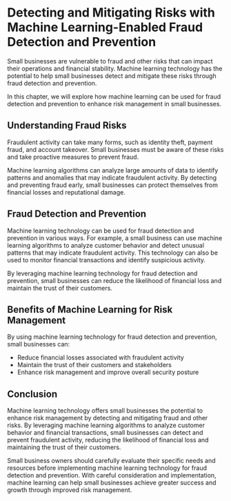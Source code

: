 Detecting and Mitigating Risks with Machine Learning-Enabled Fraud Detection and Prevention
======================================================================================================================================================

Small businesses are vulnerable to fraud and other risks that can impact their operations and financial stability. Machine learning technology has the potential to help small businesses detect and mitigate these risks through fraud detection and prevention.

In this chapter, we will explore how machine learning can be used for fraud detection and prevention to enhance risk management in small businesses.

Understanding Fraud Risks
-------------------------

Fraudulent activity can take many forms, such as identity theft, payment fraud, and account takeover. Small businesses must be aware of these risks and take proactive measures to prevent fraud.

Machine learning algorithms can analyze large amounts of data to identify patterns and anomalies that may indicate fraudulent activity. By detecting and preventing fraud early, small businesses can protect themselves from financial losses and reputational damage.

Fraud Detection and Prevention
------------------------------

Machine learning technology can be used for fraud detection and prevention in various ways. For example, a small business can use machine learning algorithms to analyze customer behavior and detect unusual patterns that may indicate fraudulent activity. This technology can also be used to monitor financial transactions and identify suspicious activity.

By leveraging machine learning technology for fraud detection and prevention, small businesses can reduce the likelihood of financial loss and maintain the trust of their customers.

Benefits of Machine Learning for Risk Management
------------------------------------------------

By using machine learning technology for fraud detection and prevention, small businesses can:

* Reduce financial losses associated with fraudulent activity
* Maintain the trust of their customers and stakeholders
* Enhance risk management and improve overall security posture

Conclusion
----------

Machine learning technology offers small businesses the potential to enhance risk management by detecting and mitigating fraud and other risks. By leveraging machine learning algorithms to analyze customer behavior and financial transactions, small businesses can detect and prevent fraudulent activity, reducing the likelihood of financial loss and maintaining the trust of their customers.

Small business owners should carefully evaluate their specific needs and resources before implementing machine learning technology for fraud detection and prevention. With careful consideration and implementation, machine learning can help small businesses achieve greater success and growth through improved risk management.
